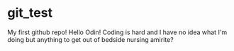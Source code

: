 # git_test
My first github repo!
Hello Odin!
Coding is hard and I have no idea what I'm doing but anything to get out of bedside nursing amirite?